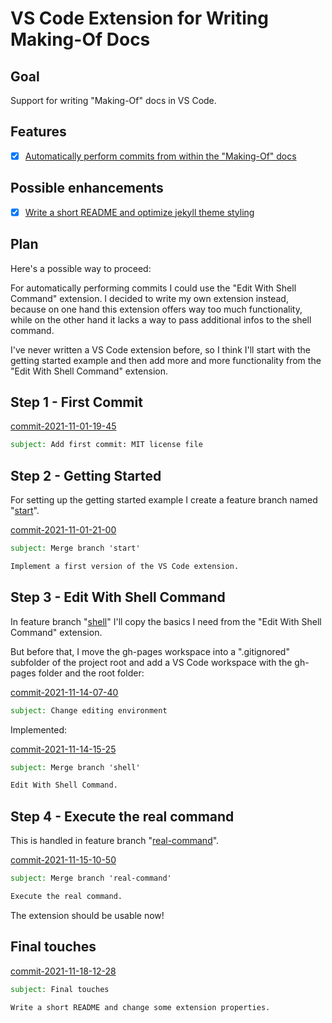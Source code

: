 # VS Code Extension for Writing Making-Of Docs


## Goal

Support for writing "Making-Of" docs in VS Code.


## Features

- [x] [Automatically perform commits from within the "Making-Of" docs](#plan)


## Possible enhancements

- [x] [Write a short README and optimize jekyll theme styling](#final-touches)


## Plan

Here's a possible way to proceed:

For automatically performing commits I could use the "Edit With Shell Command" extension.
I decided to write my own extension instead,
because on one hand this extension offers way too much functionality,
while on the other hand it lacks a way to pass additional infos to the shell command.

I've never written a VS Code extension before,
so I think I'll start with the getting started example
and then add more and more functionality from the "Edit With Shell Command" extension.


<a id="commit-2021-11-01-19-45"></a>

## Step 1 - First Commit

[commit-2021-11-01-19-45](https://github.com/pitnyr/making-of-vscode/commit/376c967dbd660b7754afe229343a0a87c21f397b)
```email
subject: Add first commit: MIT license file
```


<a id="commit-2021-11-01-21-00"></a>

## Step 2 - Getting Started

For setting up the getting started example I create a feature branch named "[start](start.md)".

[commit-2021-11-01-21-00](https://github.com/pitnyr/making-of-vscode/commit/7f341007c49fb5c9bad93be71ad0daf02b73a41d)
```email
subject: Merge branch 'start'

Implement a first version of the VS Code extension.
```


<a id="commit-2021-11-14-07-40"></a>

## Step 3 - Edit With Shell Command

In feature branch "[shell](shell.md)" I'll copy the basics I need from the "Edit With Shell Command" extension.

But before that, I move the gh-pages workspace into a ".gitignored" subfolder of the project root
and add a VS Code workspace with the gh-pages folder and the root folder:

[commit-2021-11-14-07-40](https://github.com/pitnyr/making-of-vscode/commit/717856eda8f70d3fa5caad3e75a02ab415bee977)
```email
subject: Change editing environment
```

<a id="commit-2021-11-14-15-25"></a>

Implemented:

[commit-2021-11-14-15-25](https://github.com/pitnyr/making-of-vscode/commit/0adfe88f4bb40a911d95210fc022818d70e3365e)
```email
subject: Merge branch 'shell'

Edit With Shell Command.
```


<a id="commit-2021-11-15-10-50"></a>

## Step 4 - Execute the real command

This is handled in feature branch "[real-command](real-command.md)".

[commit-2021-11-15-10-50](https://github.com/pitnyr/making-of-vscode/commit/b89bc0bb99de1dcbfe9a6f94f49279da02654c7e)
```email
subject: Merge branch 'real-command'

Execute the real command.
```

The extension should be usable now!


<a id="commit-2021-11-18-12-28"></a>

## Final touches

[commit-2021-11-18-12-28](https://github.com/pitnyr/making-of-vscode/commit/b3524b4288cb4d8e2bf63d7ef965842ecc067554)
```email
subject: Final touches

Write a short README and change some extension properties.
```
